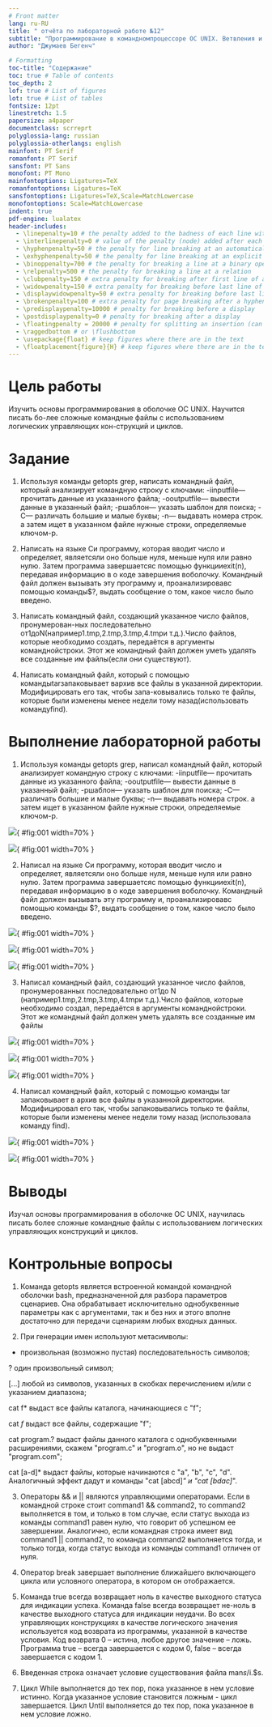 ```yaml
---
# Front matter
lang: ru-RU
title: " отчёта по лабораторной работе №12"
subtitle: "Программирование в командномпроцессоре ОС UNIX. Ветвления и циклы"
author: "Джумаев Бегенч"

# Formatting
toc-title: "Содержание"
toc: true # Table of contents
toc_depth: 2
lof: true # List of figures
lot: true # List of tables
fontsize: 12pt
linestretch: 1.5
papersize: a4paper
documentclass: scrreprt
polyglossia-lang: russian
polyglossia-otherlangs: english
mainfont: PT Serif
romanfont: PT Serif
sansfont: PT Sans
monofont: PT Mono
mainfontoptions: Ligatures=TeX
romanfontoptions: Ligatures=TeX
sansfontoptions: Ligatures=TeX,Scale=MatchLowercase
monofontoptions: Scale=MatchLowercase
indent: true
pdf-engine: lualatex
header-includes:
  - \linepenalty=10 # the penalty added to the badness of each line within a paragraph (no associated penalty node) Increasing the value makes tex try to have fewer lines in the paragraph.
  - \interlinepenalty=0 # value of the penalty (node) added after each line of a paragraph.
  - \hyphenpenalty=50 # the penalty for line breaking at an automatically inserted hyphen
  - \exhyphenpenalty=50 # the penalty for line breaking at an explicit hyphen
  - \binoppenalty=700 # the penalty for breaking a line at a binary operator
  - \relpenalty=500 # the penalty for breaking a line at a relation
  - \clubpenalty=150 # extra penalty for breaking after first line of a paragraph
  - \widowpenalty=150 # extra penalty for breaking before last line of a paragraph
  - \displaywidowpenalty=50 # extra penalty for breaking before last line before a display math
  - \brokenpenalty=100 # extra penalty for page breaking after a hyphenated line
  - \predisplaypenalty=10000 # penalty for breaking before a display
  - \postdisplaypenalty=0 # penalty for breaking after a display
  - \floatingpenalty = 20000 # penalty for splitting an insertion (can only be split footnote in standard LaTeX)
  - \raggedbottom # or \flushbottom
  - \usepackage{float} # keep figures where there are in the text
  - \floatplacement{figure}{H} # keep figures where there are in the text
---
```


# Цель работы

 Изучить основы программирования в оболочке ОС UNIX. Научится писать бо-лее сложные командные файлы с использованием логических управляющих кон-струкций и циклов.
 
# Задание

1. Используя команды getopts grep, написать командный файл, который анализирует командную строку с ключами:
  -iinputfile— прочитать данные из указанного файла;
   -ooutputfile— вывести данные в указанный файл;
   -pшаблон— указать шаблон для поиска;
   -C— различать большие и малые буквы;
   -n— выдавать номера строк.
 а затем ищет в указанном файле нужные строки, определяемые ключом-p.
 
2. Написать на языке Си программу, которая вводит число и определяет, являетсяли оно больше нуля, меньше нуля или равно нулю. Затем программа завершаетсяс помощью функцииexit(n), передавая информацию в о коде завершения воболочку. Командный файл должен вызывать эту программу и, проанализировавс помощью команды$?, выдать сообщение о том, какое число было введено.

3. Написать командный файл, создающий указанное число файлов, пронумерован-ных последовательно от1доN(например1.tmp,2.tmp,3.tmp,4.tmpи т.д.).Число файлов, которые необходимо создать, передаётся в аргументы команднойстроки. Этот же командный файл должен уметь удалять все созданные им файлы(если они существуют).

4. Написать командный файл, который с помощью командыtarзапаковывает вархив все файлы в указанной директории. Модифицировать его так, чтобы запа-ковывались только те файлы, которые были изменены менее недели тому назад(использовать командуfind).


# Выполнение лабораторной работы 
 
1. Используя команды getopts grep, написал командный файл, который анализирует командную строку с ключами: 
  -iinputfile— прочитать данные из указанного файла;
  -ooutputfile— вывести данные в указанный файл;
  -pшаблон— указать шаблон для поиска;
  -C— различать большие и малые буквы;
  -n— выдавать номера строк.
 а затем ищет в указанном файле нужные строки, определяемые ключом-p.

![](image/01.png){ #fig:001 width=70% }

![](image/13.png){ #fig:001 width=70% }

2. Написал на языке Си программу, которая вводит число и определяет, являетсяли оно больше нуля, меньше нуля или равно нулю. Затем программа завершаетсяс помощью функцииexit(n), передавая информацию в о коде завершения воболочку. Командный файл должен вызывать эту программу и, проанализировавс помощью команды $?, выдать сообщение о том, какое число было введено. 
 
 ![](image/02.png){ #fig:001 width=70% }
 
 ![](image/03.png){ #fig:001 width=70% }
 
 ![](image/06.png){ #fig:001 width=70% }
 
 3. Написал командный файл, создающий указанное число файлов, пронумерованных последовательно от1до N (например1.tmp,2.tmp,3.tmp,4.tmpи т.д.).Число файлов, которые необходимо создал, передаётся в аргументы команднойстроки. Этот же командный файл должен уметь удалять все созданные им файлы
 
 ![](image/05.png){ #fig:001 width=70% }
 
 ![](image/07.png){ #fig:001 width=70% }
 
 ![](image/08.png){ #fig:001 width=70% }

4.  Написал командный файл, который с помощью команды tar запаковывает в архив все файлы в указанной директории. Модифицировал его так, чтобы запаковывались только те файлы, которые были изменены менее недели тому назад (использовала команду find).
 
 ![](image/10.png){ #fig:001 width=70% }
 
 
 
 
 
 ![](image/11.png){ #fig:001 width=70% }

# Выводы

 Изучал основы программирования в оболочке ОС UNIX, научилась писать более сложные командные файлы с использованием логических управляющих конструкций и циклов.

# Контрольные вопросы

1. Команда getopts является встроенной командой командной оболочки bash, предназначенной для разбора параметров сценариев. Она обрабатывает исключительно однобуквенные параметры как с аргументами, так и без них и этого вполне достаточно для передачи сценариям любых входных данных. 

2. При генерации имен используют метасимволы:

* произвольная (возможно пустая) последовательность символов;

? один произвольный символ;

[...] любой из символов, указанных в скобках перечислением и/или с указанием диапазона;

cat f* выдаст все файлы каталога, начинающиеся с "f";

cat *f* выдаст все файлы, содержащие "f";

cat program.? выдаст файлы данного каталога с однобуквенными расширениями, скажем "program.c" и "program.o", но не выдаст "program.com";

cat [a-d]* выдаст файлы, которые начинаются с "a", "b", "c", "d". Аналогичный эффект дадут и команды "cat [abcd]*" и "cat [bdac]*".

3.  Операторы && и || являются управляющими операторами. Если в командной строке стоит command1 && command2, то command2 выполняется в том, и только в том случае, если статус выхода из команды command1 равен нулю, что говорит об успешном ее завершении. Аналогично, если командная строка имеет вид command1 || command2, то команда command2 выполняется тогда, и только тогда, когда статус выхода из команды command1 отличен от нуля.

4. Оператор break завершает выполнение ближайшего включающего цикла или условного оператора, в котором он отображается. 

5. Команда true всегда возвращает ноль в качестве выходного статуса для индикации успеха. Команда false всегда возвращает не-ноль в качестве выходного статуса для индикации неудачи. Во всех управляющих конструкциях в качестве логического значения используется код возврата из программы, указанной в качестве условия. Код возврата 0 – истина, любое другое значение – ложь. Программа true – всегда завершается с кодом 0, false – всегда завершается с кодом 1.

6.  Введенная строка означает условие существования файла man$s/$i.$s.

7. Цикл While выполняется до тех пор, пока указанное в нем условие истинно. Когда указанное условие становится ложным - цикл завершается. Цикл Until выполняется до тех пор, пока указанное в нем условие ложно. 

  
